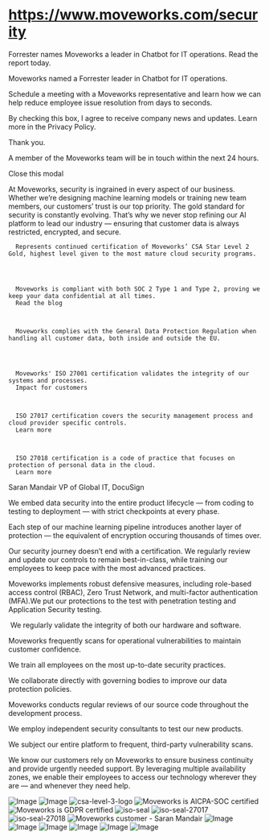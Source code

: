 # https://www.moveworks.com/security

Forrester names Moveworks a leader in Chatbot for IT operations. Read the report today.

Moveworks named a Forrester leader in Chatbot for IT operations. 

Schedule a meeting with a Moveworks representative and learn how we can help reduce employee issue resolution from days to seconds.

By checking this box, I agree to receive company news and updates. Learn more in the Privacy Policy.

Thank you.

A member of the Moveworks team will be in touch within the next 24 hours.



  Close this modal
  


At Moveworks, security is ingrained in every aspect of our business. Whether we’re designing machine learning models or training new team members, our customers’ trust is our top priority. The gold standard for security is constantly evolving. That’s why we never stop refining our AI platform to lead our industry — ensuring that customer data is always restricted, encrypted, and secure.


      Represents continued certification of Moveworks’ CSA Star Level 2 Gold, highest level given to the most mature cloud security programs.
      
  


      Moveworks is compliant with both SOC 2 Type 1 and Type 2, proving we keep your data confidential at all times.
      Read the blog



      Moveworks complies with the General Data Protection Regulation when handling all customer data, both inside and outside the EU.
      
  


      Moveworks' ISO 27001 certification validates the integrity of our systems and processes.
      Impact for customers



      ISO 27017 certification covers the security management process and cloud provider specific controls.
      Learn more



      ISO 27018 certification is a code of practice that focuses on protection of personal data in the cloud.
      Learn more


Saran Mandair VP of Global IT, DocuSign

We embed data security into the entire product lifecycle — from coding to testing to deployment — with strict checkpoints at every phase.

Each step of our machine learning pipeline introduces another layer of protection — the equivalent of encryption occuring thousands of times over.

Our security journey doesn’t end with a certification. We regularly review and update our controls to remain best-in-class, while training our employees to keep pace with the most advanced practices.

Moveworks implements robust defensive measures, including role-based access control (RBAC), Zero Trust Network, and multi-factor authentication (MFA).We put our protections to the test with penetration testing and Application Security testing.

 We regularly validate the integrity of both our hardware and software.

Moveworks frequently scans for operational vulnerabilities to maintain customer confidence.

We train all employees on the most up-to-date security practices.

We collaborate directly with governing bodies to improve our data protection policies.

Moveworks conducts regular reviews of our source code throughout the development process.

We employ independent security consultants to test our new products.

We subject our entire platform to frequent, third-party vulnerability scans.

We know our customers rely on Moveworks to ensure business continuity and provide urgently needed support. By leveraging multiple availability zones, we enable their employees to access our technology wherever they are — and whenever they need help.



![Image](https://www.moveworks.com/hubfs/img/site/qr-demo.png)
![Image](https://www.moveworks.com/hubfs/img/site/jewel.gif)
![csa-level-3-logo](https://www.moveworks.com/hubfs/img/site/logos/csa-level-3-logo.png)
![Moveworks is AICPA-SOC certified](https://www.moveworks.com/hubfs/img/site/AICPA-SOC.png)
![Moveworks is GDPR certified](https://www.moveworks.com/hubfs/img/site/GDPR.png)
![iso-seal](https://www.moveworks.com/hubfs/img/site/iso-seal.svg)
![iso-seal-27017](https://www.moveworks.com/hubfs/iso-seal-27017.svg)
![iso-seal-27018](https://www.moveworks.com/hubfs/iso-seal-27018.svg)
![Moveworks customer - Saran Mandair](https://www.moveworks.com/hs-fs/hubfs/img/clients/BnW-purple-BG/Headshot_SaranMandair_DocuSign_Left.png?width=450&name=Headshot_SaranMandair_DocuSign_Left.png)
![Image](https://www.moveworks.com/hubfs/Icon-Security-ConfidentialityBuiltIntoDev-48x48-Dark.svg)
![Image](https://www.moveworks.com/hubfs/Icon-Security-Values-ComprehensiveApproachDataPrivacy-48x48-Dark.svg)
![Image](https://www.moveworks.com/hubfs/Icon-Security-Values-SecruityJourney-48x48-Dark.svg)
![Image](https://www.moveworks.com/hubfs/Icon-Security-InfrastructureSecurity-48x48-Dark.svg)
![Image](https://www.moveworks.com/hubfs/Icon-Security-OperationalSecurity-48x48-Dark.svg)
![Image](https://www.moveworks.com/hubfs/Icon-Security-ProductSecurity-48x48-Dark.svg)
